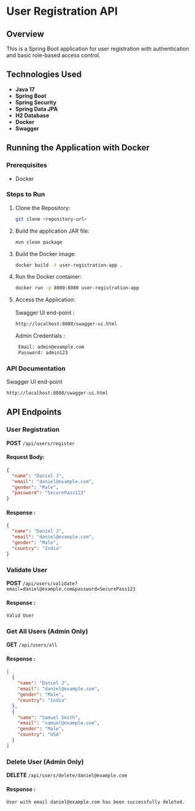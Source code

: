 # User Registration API

## Overview

This is a Spring Boot application for user registration with authentication and basic role-based access control.

## Technologies Used

- **Java 17**
- **Spring Boot**
- **Spring Security**
- **Spring Data JPA**
- **H2 Database** 
- **Docker**
- **Swagger**

## Running the Application with Docker

### Prerequisites

- Docker

### Steps to Run

1. Clone the Repository:

   ```sh
   git clone <repository-url>
   ```
   
2. Build the application JAR file:

   ```sh
   mvn clean package

3. Build the Docker image:

   ```sh
   docker build -t user-registration-app .

4. Run the Docker container:
   ```sh
   docker run -p 8080:8080 user-registration-app
   ```
4. Access the Application: <br>
   <br>
   Swagger UI end-point : 
     ```sh
     http://localhost:8080/swagger-ui.html
     ```
   Admin Credentials :
    ```sh
     Email: admin@example.com 
     Password: admin123
     ```

### API Documentation

Swagger UI end-point
  ```sh
  http://localhost:8080/swagger-ui.html
  ```
## API Endpoints

###  User Registration

**POST** `/api/users/register`

#### Request Body:
```json
{
  "name": "Daniel J",
  "email": "daniel@example.com",
  "gender": "Male",
  "password": "SecurePass123"
}
```
#### Response :
```json
{
  "name": "Daniel J",
  "email": "daniel@example.com",
  "gender": "Male",
  "country": "India"
}
```

###  Validate User

**POST** `/api/users/validate?email=daniel@example.com&password=SecurePass123`

#### Response :
```sh
Valid User
```

###  Get All Users (Admin Only)

**GET** `/api/users/all`

#### Response :
```json
[
  {
    "name": "Daniel J",
    "email": "daniel@example.com",
    "gender": "Male",
    "country": "India"
  },
  {
    "name": "Samuel Smith",
    "email": "samuel@example.com",
    "gender": "Male",
    "country": "USA"
  }
]

```

###  Delete User (Admin Only)

**DELETE** `/api/users/delete/daniel@example.com`

#### Response :
```sh
User with email daniel@example.com has been successfully deleted.
```



